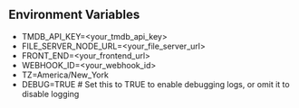 ## Environment Variables

- TMDB_API_KEY=<your_tmdb_api_key>
- FILE_SERVER_NODE_URL=<your_file_server_url>
- FRONT_END=<your_frontend_url>
- WEBHOOK_ID=<your_webhook_id>
- TZ=America/New_York
- DEBUG=TRUE  # Set this to TRUE to enable debugging logs, or omit it to disable logging